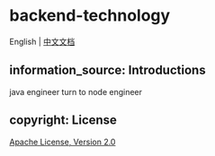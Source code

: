 # backend-technology

English | [中文文档](README_zh.md)

## information_source: Introductions

java engineer turn to node engineer

## copyright: License

[Apache License, Version 2.0](LICENSE)
